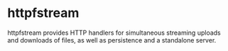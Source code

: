 httpfstream
==========

httpfstream provides HTTP handlers for simultaneous streaming uploads and
downloads of files, as well as persistence and a standalone server.
